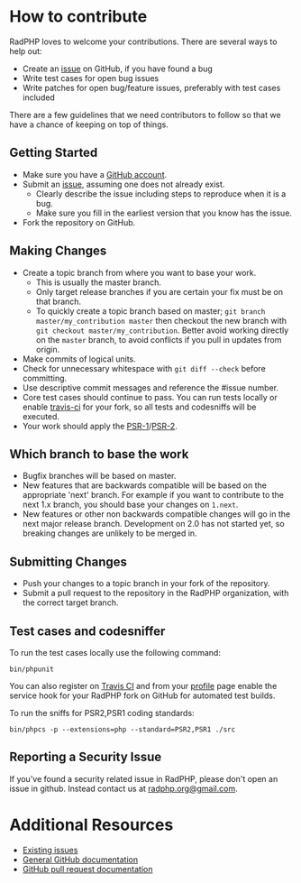 # How to contribute

RadPHP loves to welcome your contributions. There are several ways to help out:

* Create an [issue](https://github.com/radphp/radphp/issues) on GitHub, if you have found a bug
* Write test cases for open bug issues
* Write patches for open bug/feature issues, preferably with test cases included

There are a few guidelines that we need contributors to follow so that we have a
chance of keeping on top of things.


## Getting Started

* Make sure you have a [GitHub account](https://github.com/signup/free).
* Submit an [issue](https://github.com/radphp/radphp/issues), assuming one does not already exist.
  * Clearly describe the issue including steps to reproduce when it is a bug.
  * Make sure you fill in the earliest version that you know has the issue.
* Fork the repository on GitHub.

## Making Changes

* Create a topic branch from where you want to base your work.
  * This is usually the master branch.
  * Only target release branches if you are certain your fix must be on that
    branch.
  * To quickly create a topic branch based on master; `git branch
    master/my_contribution master` then checkout the new branch with `git
    checkout master/my_contribution`. Better avoid working directly on the
    `master` branch, to avoid conflicts if you pull in updates from origin.
* Make commits of logical units.
* Check for unnecessary whitespace with `git diff --check` before committing.
* Use descriptive commit messages and reference the #issue number.
* Core test cases should continue to pass. You can run tests locally or enable
  [travis-ci](https://travis-ci.org/) for your fork, so all tests and codesniffs
  will be executed.
* Your work should apply the [PSR-1](http://www.php-fig.org/psr/psr-1)/[PSR-2](http://www.php-fig.org/psr/psr-2).

## Which branch to base the work

* Bugfix branches will be based on master.
* New features that are backwards compatible will be based on the appropriate 'next' branch. For example if you want to contribute to the next 1.x branch, you should base your changes on `1.next`.
* New features or other non backwards compatible changes will go in the next major release branch. Development on 2.0 has not started yet, so breaking changes are unlikely to be merged in.

## Submitting Changes

* Push your changes to a topic branch in your fork of the repository.
* Submit a pull request to the repository in the RadPHP organization, with the
  correct target branch.

## Test cases and codesniffer

To run the test cases locally use the following command:

    bin/phpunit

You can also register on [Travis CI](https://travis-ci.org/) and from your
[profile](https://travis-ci.org/profile) page enable the service hook for your
RadPHP fork on GitHub for automated test builds.

To run the sniffs for PSR2,PSR1 coding standards:

    bin/phpcs -p --extensions=php --standard=PSR2,PSR1 ./src

## Reporting a Security Issue

If you've found a security related issue in RadPHP, please don't open an issue in github. Instead contact us at radphp.org@gmail.com.

# Additional Resources

* [Existing issues](https://github.com/radphp/radphp/issues)
* [General GitHub documentation](https://help.github.com/)
* [GitHub pull request documentation](https://help.github.com/send-pull-requests/)
